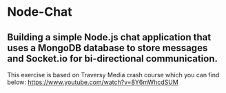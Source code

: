 # Node-Chat

## Building a simple Node.js chat application that uses a MongoDB database to store messages and Socket.io for bi-directional communication.

This exercise is based on Traversy Media crash course which you can find below:
https://www.youtube.com/watch?v=8Y6mWhcdSUM
